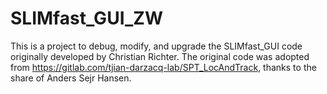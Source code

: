 # SLIMfast_GUI_ZW
This is a project to debug, modify, and upgrade the SLIMfast_GUI code originally developed by Christian Richter. The original code was adopted from https://gitlab.com/tjian-darzacq-lab/SPT_LocAndTrack, thanks to the share of Anders Sejr Hansen.
